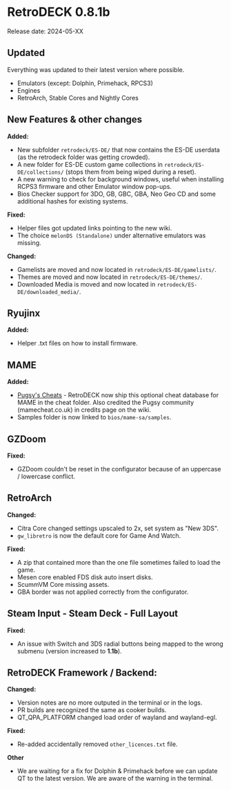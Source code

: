 # RetroDECK 0.8.1b

Release date: 2024-05-XX

## Updated

Everything was updated to their latest version where possible.

- Emulators (except: Dolphin, Primehack, RPCS3)
- Engines
- RetroArch, Stable Cores and Nightly Cores

## New Features & other changes

**Added:**

- New subfolder `retrodeck/ES-DE/` that now contains the ES-DE userdata (as the retrodeck folder was getting crowded).
- A new folder for ES-DE custom game collections in `retrodeck/ES-DE/collections/` (stops them from being wiped during a reset).
- A new warning to check for background windows, useful when installing RCPS3 firmware and other Emulator window pop-ups.
- Bios Checker support for 3DO, GB, GBC, GBA, Neo Geo CD and some additional hashes for existing systems.

**Fixed:**

- Helper files got updated links pointing to the new wiki.
- The choice `melonDS (Standalone)` under alternative emulators was missing.

**Changed:**

- Gamelists are moved and now located in  `retrodeck/ES-DE/gamelists/`.
- Themes are moved and now located in  `retrodeck/ES-DE/themes/`.
- Downloaded Media is moved and now located in `retrodeck/ES-DE/downloaded_media/`.

## Ryujinx

**Added:**

- Helper .txt files on how to install firmware.

## MAME

**Added:**

- [Pugsy's Cheats](https://www.mamecheat.co.uk/) - RetroDECK now ship this optional cheat database for MAME in the cheat folder. Also credited the Pugsy community (mamecheat.co.uk) in credits page on the wiki.
- Samples folder is now linked to `bios/mame-sa/samples`.


## GZDoom

**Fixed:**

- GZDoom couldn't be reset in the configurator because of an uppercase / lowercase conflict.

## RetroArch

**Changed:**

- Citra Core changed settings upscaled to 2x, set system as "New 3DS".
- `gw_libretro` is now the default core for Game And Watch.

**Fixed:**

- A zip that contained more than the one file sometimes failed to load the game.
- Mesen core enabled FDS disk auto insert disks.
- ScummVM Core missing assets.
- GBA border was not applied correctly from the configurator.


## Steam Input - Steam Deck - Full Layout

**Fixed:**

- An issue with Switch and 3DS radial buttons being mapped to the wrong submenu (version increased to **1.1b**).

##  RetroDECK Framework / Backend:

**Changed:**

- Version notes are no more outputed in the terminal or in the logs.
- PR builds are recognized the same as cooker builds.
- QT_QPA_PLATFORM changed load order of wayland and wayland-egl.


**Fixed:**

- Re-added accidentally removed `other_licences.txt` file.

**Other**

- We are waiting for a fix for Dolphin & Primehack before we can update QT to the latest version. We are aware of the warning in the terminal.

